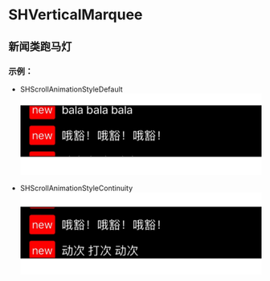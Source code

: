 # SHVerticalMarquee

## 新闻类跑马灯

### 示例：

- SHScrollAnimationStyleDefault
![SHScrollAnimationStyleDefault](https://github.com/dushihao/SHVerticalMarquee/blob/master/SHVerticalMarquee/SHScrollAnimationStyleDefault.gif)

- SHScrollAnimationStyleContinuity
![SHScrollAnimationStyleContinuity](https://github.com/dushihao/SHVerticalMarquee/blob/master/SHVerticalMarquee/SHScrollAnimationStyleContinuity.gif)

